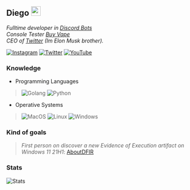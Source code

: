 <h2>Diego <img src="https://www.fg-a.com/flags/animated-german-flag.gif" width="25"></h2>
<p><em>Fulltime developer in <a href="https://discord.com">Discord Bots</a>
</br>Console Tester <a href="https://www.vape.gg/">Buy Vape</a>
</br>CEO of <a href="https://twitter.com">Twitter</a> (Im Elon Musk brother).
</em></p>

[![Instagram](https://img.shields.io/badge/Instagram-E4405F?style=for-the-badge&logo=instagram&logoColor=white)](https://instagram.com/diegofloress._) [![Twitter](https://img.shields.io/badge/Twitter-1D9BF0?style=for-the-badge&logo=twitter&logoColor=white)](https://twitter.com/eleccw)
[![YouTube](https://img.shields.io/badge/YouTube-FF0000?style=for-the-badge&logo=youtube&logoColor=white)](https://www.youtube.com/@elecccc)

### Knowledge
* Programming Languages

> ![Golang](https://img.shields.io/badge/Go-00ADD8?style=for-the-badge&logo=go&logoColor=white) ![Python](https://img.shields.io/badge/Python-3776AB?style=for-the-badge&logo=python&logoColor=white)
* Operative Systems

> ![MacOS](https://img.shields.io/badge/mac%20os-000000?style=for-the-badge&logo=apple&logoColor=white) ![Linux](https://img.shields.io/badge/Linux-FCC624?style=for-the-badge&logo=linux&logoColor=black) ![Windows](https://img.shields.io/badge/Windows-0078D6?style=for-the-badge&logo=windows&logoColor=white)

### Kind of goals
> *First person on discover a new Evidence of Execution artifact on Windows 11 21H1*: [AboutDFIR](https://aboutdfir.com/new-windows-11-pro-22h2-evidence-of-execution-artifact/)
### Stats
![Stats](https://github-readme-stats.vercel.app/api?username=Elzc&show_icons=true&theme=transparent)
